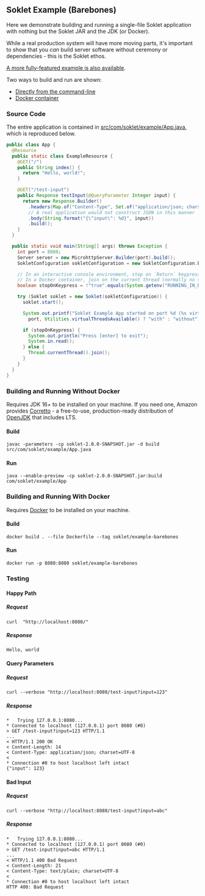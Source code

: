 ## Soklet Example (Barebones)

Here we demonstrate building and running a single-file Soklet application with nothing but the Soklet JAR and the JDK (or Docker).

While a real production system will have more moving parts, it's important to show that you _can_ build server software without ceremony or dependencies - this is the Soklet ethos.

[A more fully-featured example is also available](https://github.com/soklet/soklet-example-full).

Two ways to build and run are shown: 

* [Directly from the command-line](#building-and-running-without-docker)
* [Docker container](#building-and-running-with-docker)

### Source Code

The entire application is contained in [src/com/soklet/example/App.java](src/com/soklet/example/App.java), which is reproduced below.

```java
public class App {
  @Resource
  public static class ExampleResource {
    @GET("/")
    public String index() {
      return "Hello, world!";
    }

    @GET("/test-input")
    public Response testInput(@QueryParameter Integer input) {
      return new Response.Builder()
        .headers(Map.of("Content-Type", Set.of("application/json; charset=UTF-8")))
        // A real application would not construct JSON in this manner
        .body(String.format("{\"input\": %d}", input))
        .build();
    }
  }

  public static void main(String[] args) throws Exception {
    int port = 8080;
    Server server = new MicrohttpServer.Builder(port).build();
    SokletConfiguration sokletConfiguration = new SokletConfiguration.Builder(server).build();

    // In an interactive console environment, stop on `Return` keypress.
    // In a Docker container, join on the current thread (normally no stdin)
    boolean stopOnKeypress = !"true".equals(System.getenv("RUNNING_IN_DOCKER"));

    try (Soklet soklet = new Soklet(sokletConfiguration)) {
      soklet.start();

      System.out.printf("Soklet Example App started on port %d (%s virtual threads).\n",
        port, Utilities.virtualThreadsAvailable() ? "with" : "without");

      if (stopOnKeypress) {
        System.out.println("Press [enter] to exit");
        System.in.read();
      } else {
        Thread.currentThread().join();
      }
    }
  }
}
```

### Building and Running Without Docker

Requires JDK 16+ to be installed on your machine.  If you need one, Amazon provides [Corretto](https://aws.amazon.com/corretto/) - a free-to-use, production-ready distribution of [OpenJDK](https://openjdk.org/) that includes LTS.

#### Build

```console
javac -parameters -cp soklet-2.0.0-SNAPSHOT.jar -d build src/com/soklet/example/App.java 
```

#### Run

```console
java --enable-preview -cp soklet-2.0.0-SNAPSHOT.jar:build com/soklet/example/App
```

### Building and Running With Docker

Requires [Docker](https://www.docker.com/products/docker-desktop/) to be installed on your machine.

#### Build

```console
docker build . --file Dockerfile --tag soklet/example-barebones
```

#### Run

```console
docker run -p 8080:8080 soklet/example-barebones
```

### Testing

#### Happy Path

##### Request

```console
curl  "http://localhost:8080/"
```

##### Response

```text
Hello, world
```

#### Query Parameters

##### Request

```console
curl --verbose "http://localhost:8080/test-input?input=123"
```

##### Response

```text
*   Trying 127.0.0.1:8080...
* Connected to localhost (127.0.0.1) port 8080 (#0)
> GET /test-input?input=123 HTTP/1.1
...
< HTTP/1.1 200 OK
< Content-Length: 14
< Content-Type: application/json; charset=UTF-8
< 
* Connection #0 to host localhost left intact
{"input": 123}
```

#### Bad Input

##### Request

```console
curl --verbose "http://localhost:8080/test-input?input=abc"
```

##### Response

```text
*   Trying 127.0.0.1:8080...
* Connected to localhost (127.0.0.1) port 8080 (#0)
> GET /test-input?input=abc HTTP/1.1
...
< HTTP/1.1 400 Bad Request
< Content-Length: 21
< Content-Type: text/plain; charset=UTF-8
< 
* Connection #0 to host localhost left intact
HTTP 400: Bad Request
```